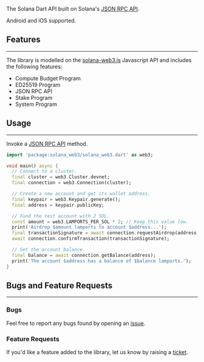 <!-- 
This README describes the package. If you publish this package to pub.dev,
this README's contents appear on the landing page for your package.

For information about how to write a good package README, see the guide for
[writing package pages](https://dart.dev/guides/libraries/writing-package-pages). 

For general information about developing packages, see the Dart guide for
[creating packages](https://dart.dev/guides/libraries/create-library-packages)
and the Flutter guide for
[developing packages and plugins](https://flutter.dev/developing-packages). 
-->

The Solana Dart API built on Solana's [JSON RPC API](https://docs.solana.com/developing/clients/jsonrpc-api).

Android and iOS supported.

## Features
---

The library is modelled on the [solana-web3.js](https://github.com/solana-labs/solana-web3.js) Javascript API and includes the following features:

* Compute Budget Program
* ED25519 Program
* JSON RPC API
* Stake Program
* System Program

## Usage
---

Invoke a [JSON RPC API](https://docs.solana.com/developing/clients/jsonrpc-api) method.

```dart
import 'package:solana_web3/solana_web3.dart' as web3;

void main() async {
  // Connect to a cluster.
  final cluster = web3.Cluster.devnet;
  final connection = web3.Connection(cluster);

  // Create a new account and get its wallet address.
  final keypair = web3.Keypair.generate();
  final address = keypair.publicKey;

  // Fund the test account with 2 SOL.
  const amount = web3.LAMPORTS_PER_SOL * 2; // Keep this value low.
  print('Airdrop $amount lamports to account $address...');
  final transactionSignature = await connection.requestAirdrop(address, amount);
  await connection.confirmTransaction(transactionSignature);

  // Get the account balance.
  final balance = await connection.getBalance(address);
  print('The account $address has a balance of $balance lamports.');
}
```

## Bugs and Feature Requests
---

### Bugs
Feel free to report any bugs found by opening an [issue](https://github.com/merigo-labs/solana-web3/issues/new?template=bug_report.md).

### Feature Requests
If you'd like a feature added to the library, let us know by raising a [ticket](https://github.com/merigo-labs/solana-web3/issues/new?template=feature_request.md).

